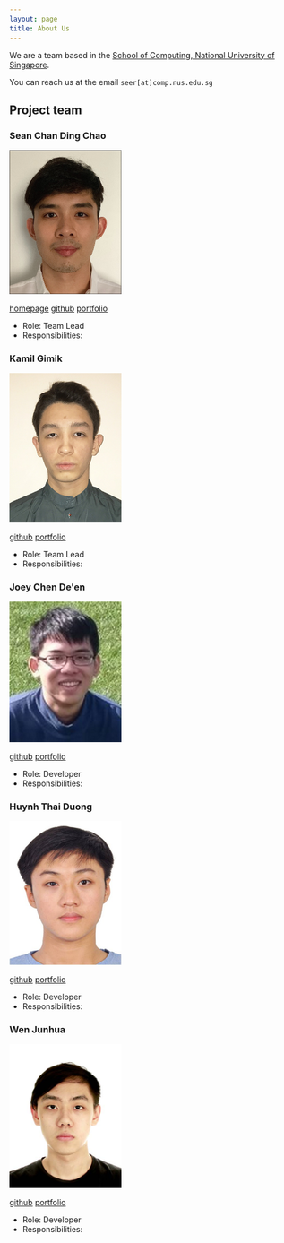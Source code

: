 ```yaml
---
layout: page
title: About Us
---
```


We are a team based in the [School of Computing, National University of Singapore](http://www.comp.nus.edu.sg).

You can reach us at the email `seer[at]comp.nus.edu.sg`

## Project team

### Sean Chan Ding Chao

<img src="images/dcchan98.png" width="200px">

[homepage](https://ay2021s1-cs2103t-w17-3.github.io/tp/)
[github](https://github.com/dcchan98)
[portfolio](team/sean.md)

* Role: Team Lead
* Responsibilities: 

### Kamil Gimik

<img src="images/chewypiano.png" width="200px">

[github](http://github.com/chewypiano)
[portfolio](team/kamil.md)

* Role: Team Lead
* Responsibilities: 

### Joey Chen De'en

<img src="images/joeychensmart.png" width="200px">

[github](https://github.com/JoeyChenSmart) 
[portfolio](team/joey.md)

* Role: Developer
* Responsibilities: 

### Huynh Thai Duong 

<img src="images/aidoxe-123.png" width="200px">

[github](http://github.com/aidoxe-123)
[portfolio](team/duong.md)

* Role: Developer
* Responsibilities: 

### Wen Junhua

<img src="images/jh123x.png" width="200px">

[github](http://github.com/Jh123x)
[portfolio](team/junhua.md)

* Role: Developer
* Responsibilities: 
